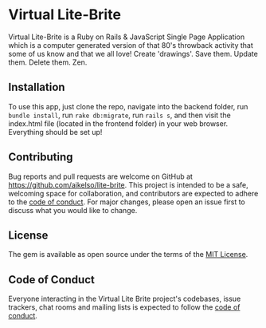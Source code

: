 # Virtual Lite-Brite

Virtual Lite-Brite is a Ruby on Rails & JavaScript Single Page Application which is a computer generated version of that 80's throwback activity that some of us know and that we all love!  Create 'drawings'.  Save them.  Update them.  Delete them. Zen.

## Installation

To use this app, just clone the repo, navigate into the backend folder, run `bundle install`, run `rake db:migrate`, run `rails s`, and then visit the index.html file (located in the frontend folder) in your web browser.
Everything should be set up!

## Contributing

Bug reports and pull requests are welcome on GitHub at https://github.com/ajkelso/lite-brite. This project is intended to be a safe, welcoming space for collaboration, and contributors are expected to adhere to the [code of conduct](https://github.com/ajkelso/lite-brite/blob/master/CODE_OF_CONDUCT.md). For major changes, please open an issue first to discuss what you would like to change.

## License

The gem is available as open source under the terms of the [MIT License](https://opensource.org/licenses/MIT).

## Code of Conduct

Everyone interacting in the Virtual Lite Brite project's codebases, issue trackers, chat rooms and mailing lists is expected to follow the [code of conduct](https://github.com/ajkelso/lite-brite/blob/master/CODE_OF_CONDUCT.md).
